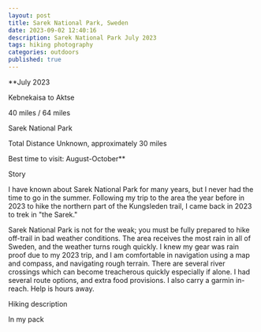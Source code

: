```yaml
---
layout: post
title: Sarek National Park, Sweden
date: 2023-09-02 12:40:16
description: Sarek National Park July 2023
tags: hiking photography
categories: outdoors
published: true
---
```


\*\*July 2023

Kebnekaisa to Aktse

40 miles / 64 miles

Sarek National Park

Total Distance Unknown, approximately 30 miles

Best time to visit: August-October\*\*

Story

I have known about Sarek National Park for many years, but I never had the time to go in the summer. Following my trip to the area the year before in 2023 to hike the northern part of the Kungsleden trail, I came back in 2023 to trek in "the Sarek."

Sarek National Park is not for the weak; you must be fully prepared to hike off-trail in bad weather conditions. The area receives the most rain in all of Sweden, and the weather turns rough quickly. I knew my gear was rain proof due to my 2023 trip, and I am comfortable in navigation using a map and compass, and navigating rough terrain. There are several river crossings which can become treacherous quickly especially if alone. I had several route options, and extra food provisions. I also carry a garmin in-reach. Help is hours away.

Hiking description

In my pack
